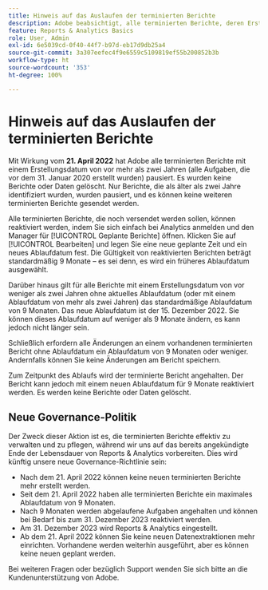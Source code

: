```yaml
---
title: Hinweis auf das Auslaufen der terminierten Berichte
description: Adobe beabsichtigt, alle terminierten Berichte, deren Erstellungsdatum länger als zwei Jahre zurückliegt, zu pausieren.
feature: Reports & Analytics Basics
role: User, Admin
exl-id: 6e5039cd-0f40-44f7-b97d-eb17d9db25a4
source-git-commit: 3a307eefec4f9e6559c5109819ef55b200852b3b
workflow-type: ht
source-wordcount: '353'
ht-degree: 100%

---
```


# Hinweis auf das Auslaufen der terminierten Berichte

Mit Wirkung vom **21. April 2022** hat Adobe alle terminierten Berichte mit einem Erstellungsdatum von vor mehr als zwei Jahren (alle Aufgaben, die vor dem 31. Januar 2020 erstellt wurden) pausiert. Es wurden keine Berichte oder Daten gelöscht. Nur Berichte, die als älter als zwei Jahre identifiziert wurden, wurden pausiert, und es können keine weiteren terminierten Berichte gesendet werden.

Alle terminierten Berichte, die noch versendet werden sollen, können reaktiviert werden, indem Sie sich einfach bei Analytics anmelden und den Manager für [!UICONTROL Geplante Berichte] öffnen. Klicken Sie auf [!UICONTROL Bearbeiten] und legen Sie eine neue geplante Zeit und ein neues Ablaufdatum fest. Die Gültigkeit von reaktivierten Berichten beträgt standardmäßig 9 Monate – es sei denn, es wird ein früheres Ablaufdatum ausgewählt.

Darüber hinaus gilt für alle Berichte mit einem Erstellungsdatum von vor weniger als zwei Jahren ohne aktuelles Ablaufdatum (oder mit einem Ablaufdatum von mehr als zwei Jahren) das standardmäßige Ablaufdatum von 9 Monaten. Das neue Ablaufdatum ist der 15. Dezember 2022. Sie können dieses Ablaufdatum auf weniger als 9 Monate ändern, es kann jedoch nicht länger sein.

Schließlich erfordern alle Änderungen an einem vorhandenen terminierten Bericht ohne Ablaufdatum ein Ablaufdatum von 9 Monaten oder weniger. Andernfalls können Sie keine Änderungen am Bericht speichern.

Zum Zeitpunkt des Ablaufs wird der terminierte Bericht angehalten. Der Bericht kann jedoch mit einem neuen Ablaufdatum für 9 Monate reaktiviert werden. Es werden keine Berichte oder Daten gelöscht.

## Neue Governance-Politik

Der Zweck dieser Aktion ist es, die terminierten Berichte effektiv zu verwalten und zu pflegen, während wir uns auf das bereits angekündigte Ende der Lebensdauer von Reports &amp; Analytics vorbereiten. Dies wird künftig unsere neue Governance-Richtlinie sein:

* Nach dem 21. April 2022 können keine neuen terminierten Berichte mehr erstellt werden.
* Seit dem 21. April 2022 haben alle terminierten Berichte ein maximales Ablaufdatum von 9 Monaten.
* Nach 9 Monaten werden abgelaufene Aufgaben angehalten und können bei Bedarf bis zum 31. Dezember 2023 reaktiviert werden.
* Am 31. Dezember 2023 wird Reports &amp; Analytics eingestellt.
* Ab dem 21. April 2022 können Sie keine neuen Datenextraktionen mehr einrichten. Vorhandene werden weiterhin ausgeführt, aber es können keine neuen geplant werden.

Bei weiteren Fragen oder bezüglich Support wenden Sie sich bitte an die Kundenunterstützung von Adobe.
